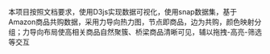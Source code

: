 本项目按照文档要求，使用D3js实现数据可视化，使用snap数据集，基于Amazon商品共购数据，采用力导向热力图，节点即商品，边为共购，颜色映射分组；力导向布局使高相关商品自然聚簇、桥梁商品清晰可见，辅以拖拽-高亮-筛选等交互

